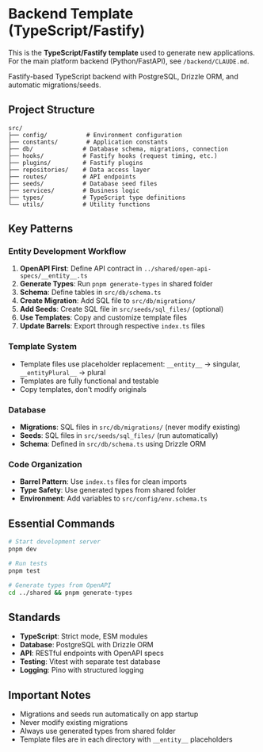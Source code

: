 # Backend Template (TypeScript/Fastify)

This is the **TypeScript/Fastify template** used to generate new applications.
For the main platform backend (Python/FastAPI), see `/backend/CLAUDE.md`.

Fastify-based TypeScript backend with PostgreSQL, Drizzle ORM, and automatic
migrations/seeds.

## Project Structure

```
src/
├── config/           # Environment configuration
├── constants/        # Application constants
├── db/              # Database schema, migrations, connection
├── hooks/           # Fastify hooks (request timing, etc.)
├── plugins/         # Fastify plugins
├── repositories/    # Data access layer
├── routes/          # API endpoints
├── seeds/           # Database seed files
├── services/        # Business logic
├── types/           # TypeScript type definitions
└── utils/           # Utility functions
```

## Key Patterns

### Entity Development Workflow

1. **OpenAPI First**: Define API contract in
   `../shared/open-api-specs/__entity__.ts`
2. **Generate Types**: Run `pnpm generate-types` in shared folder
3. **Schema**: Define tables in `src/db/schema.ts`
4. **Create Migration**: Add SQL file to `src/db/migrations/`
5. **Add Seeds**: Create SQL file in `src/seeds/sql_files/` (optional)
6. **Use Templates**: Copy and customize template files
7. **Update Barrels**: Export through respective `index.ts` files

### Template System

- Template files use placeholder replacement: `__entity__` → singular,
  `__entityPlural__` → plural
- Templates are fully functional and testable
- Copy templates, don't modify originals

### Database

- **Migrations**: SQL files in `src/db/migrations/` (never modify existing)
- **Seeds**: SQL files in `src/seeds/sql_files/` (run automatically)
- **Schema**: Defined in `src/db/schema.ts` using Drizzle ORM

### Code Organization

- **Barrel Pattern**: Use `index.ts` files for clean imports
- **Type Safety**: Use generated types from shared folder
- **Environment**: Add variables to `src/config/env.schema.ts`

## Essential Commands

```bash
# Start development server
pnpm dev

# Run tests
pnpm test

# Generate types from OpenAPI
cd ../shared && pnpm generate-types
```

## Standards

- **TypeScript**: Strict mode, ESM modules
- **Database**: PostgreSQL with Drizzle ORM
- **API**: RESTful endpoints with OpenAPI specs
- **Testing**: Vitest with separate test database
- **Logging**: Pino with structured logging

## Important Notes

- Migrations and seeds run automatically on app startup
- Never modify existing migrations
- Always use generated types from shared folder
- Template files are in each directory with `__entity__` placeholders
